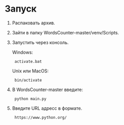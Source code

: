 # Запуск

1. Распаковать архив.
2. Зайти в папку WordsCounter-master/venv/Scripts.
3. Запустить через консоль.
   
   Windows:
   
        activate.bat
   Unix или MacOS:
   
        bin/activate

4. В WordsCounter-master введите:
    
        python main.py

5. Введите URL адресс в формате.
   
        https://www.python.org/
